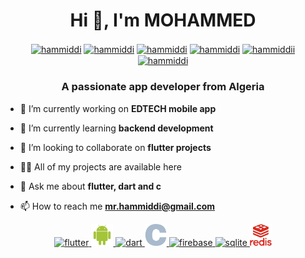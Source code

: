 <h1 align="center">Hi 👋, I'm MOHAMMED </h1> 
<p align="center">
<a href=https://codepen.io/hammiddi target="blank"><img align="center" src=https://cdn.jsdelivr.net/npm/simple-icons@3.0.1/icons/codepen.svg alt="hammiddi" height="20" width="20" /></a>
<a href=https://dev.to/hammiddi target="blank"><img align="center" src=https://cdn.jsdelivr.net/npm/simple-icons@3.0.1/icons/dev-dot-to.svg alt="hammiddi" height="20" width="20" /></a>
<a href=https://twitter.com/hammiddi target="blank"><img align="center" src=https://cdn.jsdelivr.net/npm/simple-icons@3.0.1/icons/twitter.svg alt="hammiddi" height="20" width="20" /></a>
<a href=https://linkedin.com/in/hammiddi target="blank"><img align="center" src=https://cdn.jsdelivr.net/npm/simple-icons@3.0.1/icons/linkedin.svg alt="hammiddi" height="20" width="20" /></a>
<a href="https://fb.com/hammiddii" target="blank"><img align="center" src="https://cdn.jsdelivr.net/npm/simple-icons@3.0.1/icons/facebook.svg" alt="hammiddii" height="20" width="20" /></a>
<a href="https://instagram.com/hammiddi" target="blank"><img align="center" src="https://cdn.jsdelivr.net/npm/simple-icons@3.0.1/icons/instagram.svg" alt="hammiddi" height="20" width="20" /></a>
</p>
</p>

<h3 align="center">A passionate app developer from Algeria</h3>

- 🔭 I’m currently working on **EDTECH mobile app**

- 🌱 I’m currently learning **backend development**

- 👯 I’m looking to collaborate on **flutter projects**

- 👨‍💻 All of my projects are available here

- 💬 Ask me about **flutter, dart and c**

- 📫 How to reach me **mr.hammiddi@gmail.com**


<p align="center"> 
    <a href="https://flutter.dev" target="_blank"> 
        <img src="https://www.vectorlogo.zone/logos/flutterio/flutterio-icon.svg" alt="flutter" width="35" height="35" />
    </a>
    <a href="https://developer.android.com" target="_blank"> 
        <img src="https://raw.githubusercontent.com/devicons/devicon/master/icons/android/android-original.svg"
            alt="android" width="35" height="35" /> 
    </a> 
    <a href="https://dart.dev" target="_blank"> 
        <img src="https://www.vectorlogo.zone/logos/dartlang/dartlang-icon.svg" alt="dart" width="35" height="35" /> 
    </a>
    <a href="https://www.cprogramming.com/" target="_blank"> 
        <img src="https://raw.githubusercontent.com/devicons/devicon/master/icons/c/c-original.svg" alt="c" width="35"
            height="35" /> 
    </a> 
    <a href="https://firebase.google.com/" target="_blank"> 
        <img src="https://www.vectorlogo.zone/logos/firebase/firebase-icon.svg" alt="firebase" width="35" height="35" />
    </a> 
    <a href="https://www.sqlite.org/" target="_blank"> 
        <img src="https://www.vectorlogo.zone/logos/sqlite/sqlite-icon.svg" alt="sqlite" width="35" height="35" /> 
    </a>
    <a href="https://redis.io" target="_blank"> 
        <img src="https://raw.githubusercontent.com/devicons/devicon/master/icons/redis/redis-plain-wordmark.svg" alt="redis"
            width="35" height="35" /> 
    </a> 
</p>



